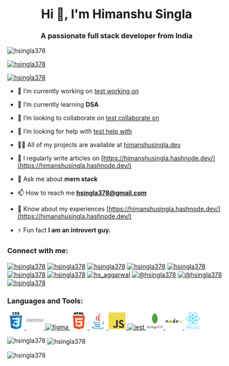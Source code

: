 <h1 align="center">Hi 👋, I'm Himanshu Singla</h1>
<h3 align="center">A passionate full stack developer from India</h3>

<p align="left"> <img src="https://komarev.com/ghpvc/?username=hsingla378&label=Profile%20views&color=0e75b6&style=flat" alt="hsingla378" /> </p>

<p align="left"> <a href="https://github.com/ryo-ma/github-profile-trophy"><img src="https://github-profile-trophy.vercel.app/?username=hsingla378" alt="hsingla378" /></a> </p>

<p align="left"> <a href="https://twitter.com/hsingla378" target="blank"><img src="https://img.shields.io/twitter/follow/hsingla378?logo=twitter&style=for-the-badge" alt="hsingla378" /></a> </p>

- 🔭 I’m currently working on [test working on](https://github.com/hsingla378)

- 🌱 I’m currently learning **DSA**

- 👯 I’m looking to collaborate on [test collaborate on](https://github.com/hsingla378)

- 🤝 I’m looking for help with [test help with](https://github.com/hsingla378)

- 👨‍💻 All of my projects are available at [himanshusingla.dev](himanshusingla.dev)

- 📝 I regularly write articles on [https://himanshusingla.hashnode.dev/](https://himanshusingla.hashnode.dev/)

- 💬 Ask me about **mern stack**

- 📫 How to reach me **hsingla378@gmail.com**

- 📄 Know about my experiences [https://himanshusingla.hashnode.dev/](https://himanshusingla.hashnode.dev/)

- ⚡ Fun fact **I am an introvert guy.**

<h3 align="left">Connect with me:</h3>
<p align="left">
<a href="https://codepen.io/hsingla378" target="blank"><img align="center" src="https://raw.githubusercontent.com/rahuldkjain/github-profile-readme-generator/master/src/images/icons/Social/codepen.svg" alt="hsingla378" height="30" width="40" /></a>
<a href="https://dev.to/hsingla378" target="blank"><img align="center" src="https://raw.githubusercontent.com/rahuldkjain/github-profile-readme-generator/master/src/images/icons/Social/devto.svg" alt="hsingla378" height="30" width="40" /></a>
<a href="https://twitter.com/hsingla378" target="blank"><img align="center" src="https://raw.githubusercontent.com/rahuldkjain/github-profile-readme-generator/master/src/images/icons/Social/twitter.svg" alt="hsingla378" height="30" width="40" /></a>
<a href="https://linkedin.com/in/hsingla378" target="blank"><img align="center" src="https://raw.githubusercontent.com/rahuldkjain/github-profile-readme-generator/master/src/images/icons/Social/linked-in-alt.svg" alt="hsingla378" height="30" width="40" /></a>
<a href="https://stackoverflow.com/users/hsingla378" target="blank"><img align="center" src="https://raw.githubusercontent.com/rahuldkjain/github-profile-readme-generator/master/src/images/icons/Social/stack-overflow.svg" alt="hsingla378" height="30" width="40" /></a>
<a href="https://codesandbox.com/hsingla378" target="blank"><img align="center" src="https://raw.githubusercontent.com/rahuldkjain/github-profile-readme-generator/master/src/images/icons/Social/codesandbox.svg" alt="hsingla378" height="30" width="40" /></a>
<a href="https://fb.com/hsingla378" target="blank"><img align="center" src="https://raw.githubusercontent.com/rahuldkjain/github-profile-readme-generator/master/src/images/icons/Social/facebook.svg" alt="hsingla378" height="30" width="40" /></a>
<a href="https://instagram.com/hs_aggarwal" target="blank"><img align="center" src="https://raw.githubusercontent.com/rahuldkjain/github-profile-readme-generator/master/src/images/icons/Social/instagram.svg" alt="hs_aggarwal" height="30" width="40" /></a>
<a href="https://hashnode.com/@hsingla378" target="blank"><img align="center" src="https://raw.githubusercontent.com/rahuldkjain/github-profile-readme-generator/master/src/images/icons/Social/hashnode.svg" alt="@hsingla378" height="30" width="40" /></a>
<a href="https://medium.com/@hsingla378" target="blank"><img align="center" src="https://raw.githubusercontent.com/rahuldkjain/github-profile-readme-generator/master/src/images/icons/Social/medium.svg" alt="@hsingla378" height="30" width="40" /></a>
<a href="https://www.leetcode.com/hsingla378" target="blank"><img align="center" src="https://raw.githubusercontent.com/rahuldkjain/github-profile-readme-generator/master/src/images/icons/Social/leet-code.svg" alt="hsingla378" height="30" width="40" /></a>
</p>

<h3 align="left">Languages and Tools:</h3>
<p align="left"> <a href="https://www.w3schools.com/css/" target="_blank" rel="noreferrer"> <img src="https://raw.githubusercontent.com/devicons/devicon/master/icons/css3/css3-original-wordmark.svg" alt="css3" width="40" height="40"/> </a> <a href="https://expressjs.com" target="_blank" rel="noreferrer"> <img src="https://raw.githubusercontent.com/devicons/devicon/master/icons/express/express-original-wordmark.svg" alt="express" width="40" height="40"/> </a> <a href="https://www.figma.com/" target="_blank" rel="noreferrer"> <img src="https://www.vectorlogo.zone/logos/figma/figma-icon.svg" alt="figma" width="40" height="40"/> </a> <a href="https://www.w3.org/html/" target="_blank" rel="noreferrer"> <img src="https://raw.githubusercontent.com/devicons/devicon/master/icons/html5/html5-original-wordmark.svg" alt="html5" width="40" height="40"/> </a> <a href="https://www.java.com" target="_blank" rel="noreferrer"> <img src="https://raw.githubusercontent.com/devicons/devicon/master/icons/java/java-original.svg" alt="java" width="40" height="40"/> </a> <a href="https://developer.mozilla.org/en-US/docs/Web/JavaScript" target="_blank" rel="noreferrer"> <img src="https://raw.githubusercontent.com/devicons/devicon/master/icons/javascript/javascript-original.svg" alt="javascript" width="40" height="40"/> </a> <a href="https://jestjs.io" target="_blank" rel="noreferrer"> <img src="https://www.vectorlogo.zone/logos/jestjsio/jestjsio-icon.svg" alt="jest" width="40" height="40"/> </a> <a href="https://www.mongodb.com/" target="_blank" rel="noreferrer"> <img src="https://raw.githubusercontent.com/devicons/devicon/master/icons/mongodb/mongodb-original-wordmark.svg" alt="mongodb" width="40" height="40"/> </a> <a href="https://nodejs.org" target="_blank" rel="noreferrer"> <img src="https://raw.githubusercontent.com/devicons/devicon/master/icons/nodejs/nodejs-original-wordmark.svg" alt="nodejs" width="40" height="40"/> </a> <a href="https://reactjs.org/" target="_blank" rel="noreferrer"> <img src="https://raw.githubusercontent.com/devicons/devicon/master/icons/react/react-original-wordmark.svg" alt="react" width="40" height="40"/> </a> </p>

<p><img align="left" src="https://github-readme-stats.vercel.app/api/top-langs?username=hsingla378&show_icons=true&locale=en&layout=compact" alt="hsingla378" /></p>

<p>&nbsp;<img align="center" src="https://github-readme-stats.vercel.app/api?username=hsingla378&show_icons=true&locale=en" alt="hsingla378" /></p>

<p><img align="center" src="https://github-readme-streak-stats.herokuapp.com/?user=hsingla378&" alt="hsingla378" /></p>
